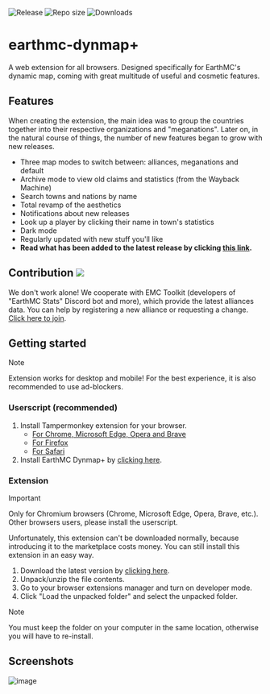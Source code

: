 ![Release](https://img.shields.io/github/v/release/3meraldK/earthmc-dynmapcolor) ![Repo size](https://img.shields.io/github/repo-size/3meraldK/earthmc-dynmapcolor) ![Downloads](https://img.shields.io/github/downloads/3meraldK/earthmc-dynmapcolor/total)

# earthmc-dynmap+
A web extension for all browsers. Designed specifically for EarthMC's dynamic map, coming with great multitude of useful and cosmetic features.

## Features
When creating the extension, the main idea was to group the countries together into their respective organizations and "meganations". Later on, in the natural course of things, the number of new features began to grow with new releases.
* Three map modes to switch between: alliances, meganations and default
* Archive mode to view old claims and statistics (from the Wayback Machine)
* Search towns and nations by name
* Total revamp of the aesthetics
* Notifications about new releases
* Look up a player by clicking their name in town's statistics
* Dark mode
* Regularly updated with new stuff you'll like
* **Read what has been added to the latest release by clicking [this link](https://github.com/3meraldK/earthmc-dynmap/releases/latest).**

## Contribution <a href="https://discord.gg/AVtgkcRgFs"><img src="https://img.shields.io/discord/966271635894190090?logo=discord"></a>
We don't work alone! We cooperate with EMC Toolkit (developers of "EarthMC Stats" Discord bot and more), which provide the latest alliances data. You can help by registering a new alliance or requesting a change. [Click here to join](https://discord.gg/AVtgkcRgFs).

## Getting started
> [!NOTE]
> Extension works for desktop and mobile! For the best experience, it is also recommended to use ad-blockers.

### Userscript (recommended)
1. Install Tampermonkey extension for your browser.
    - [For Chrome, Microsoft Edge, Opera and Brave](https://chromewebstore.google.com/detail/tampermonkey/dhdgffkkebhmkfjojejmpbldmpobfkfo)
    - [For Firefox](https://addons.mozilla.org/en-US/firefox/addon/tampermonkey/)
    - [For Safari](https://apps.apple.com/us/app/tampermonkey/id1482490089)
2. Install EarthMC Dynmap+ by [clicking here](https://github.com/3meraldK/earthmc-dynmap/releases/latest/download/userscript.user.js).

### Extension
> [!IMPORTANT]
> Only for Chromium browsers (Chrome, Microsoft Edge, Opera, Brave, etc.). Other browsers users, please install the userscript.

Unfortunately, this extension can't be downloaded normally, because introducing it to the marketplace costs money. You can still install this extension in an easy way.
1. Download the latest version by [clicking here](https://github.com/3meraldK/earthmc-dynmap/releases/latest/download/extension.zip).
2. Unpack/unzip the file contents.
3. Go to your browser extensions manager and turn on developer mode.
4. Click "Load the unpacked folder" and select the unpacked folder.

> [!NOTE]
> You must keep the folder on your computer in the same location, otherwise you will have to re-install.

## Screenshots
![image](https://github.com/3meraldK/earthmc-dynmap/assets/48335651/fa846f7e-c222-4af3-8fdd-d45d9f757dd5)

